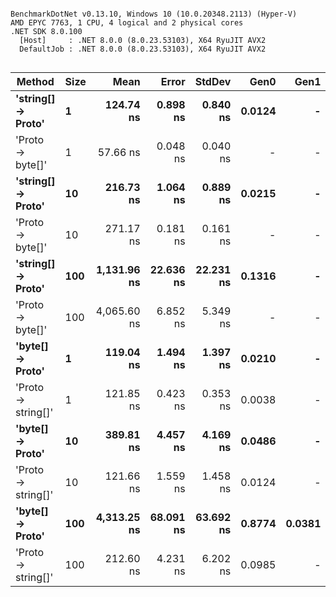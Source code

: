 ```

BenchmarkDotNet v0.13.10, Windows 10 (10.0.20348.2113) (Hyper-V)
AMD EPYC 7763, 1 CPU, 4 logical and 2 physical cores
.NET SDK 8.0.100
  [Host]     : .NET 8.0.0 (8.0.23.53103), X64 RyuJIT AVX2
  DefaultJob : .NET 8.0.0 (8.0.23.53103), X64 RyuJIT AVX2


```
| Method             | Size | Mean        | Error     | StdDev    | Gen0   | Gen1   | Allocated |
|------------------- |----- |------------:|----------:|----------:|-------:|-------:|----------:|
| **&#39;string[] → Proto&#39;** | **1**    |   **124.74 ns** |  **0.898 ns** |  **0.840 ns** | **0.0124** |      **-** |     **208 B** |
| &#39;Proto → byte[]&#39;   | 1    |    57.66 ns |  0.048 ns |  0.040 ns |      - |      - |         - |
| **&#39;string[] → Proto&#39;** | **10**   |   **216.73 ns** |  **1.064 ns** |  **0.889 ns** | **0.0215** |      **-** |     **360 B** |
| &#39;Proto → byte[]&#39;   | 10   |   271.17 ns |  0.181 ns |  0.161 ns |      - |      - |         - |
| **&#39;string[] → Proto&#39;** | **100**  | **1,131.96 ns** | **22.636 ns** | **22.231 ns** | **0.1316** |      **-** |    **2224 B** |
| &#39;Proto → byte[]&#39;   | 100  | 4,065.60 ns |  6.852 ns |  5.349 ns |      - |      - |     112 B |
| **&#39;byte[] → Proto&#39;**   | **1**    |   **119.04 ns** |  **1.494 ns** |  **1.397 ns** | **0.0210** |      **-** |     **352 B** |
| &#39;Proto → string[]&#39; | 1    |   121.85 ns |  0.423 ns |  0.353 ns | 0.0038 |      - |      64 B |
| **&#39;byte[] → Proto&#39;**   | **10**   |   **389.81 ns** |  **4.457 ns** |  **4.169 ns** | **0.0486** |      **-** |     **816 B** |
| &#39;Proto → string[]&#39; | 10   |   121.66 ns |  1.559 ns |  1.458 ns | 0.0124 |      - |     208 B |
| **&#39;byte[] → Proto&#39;**   | **100**  | **4,313.25 ns** | **68.091 ns** | **63.692 ns** | **0.8774** | **0.0381** |   **14744 B** |
| &#39;Proto → string[]&#39; | 100  |   212.60 ns |  4.231 ns |  6.202 ns | 0.0985 |      - |    1648 B |
